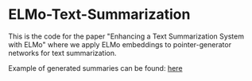 # ELMo-Text-Summarization
This is the code for the paper "Enhancing a Text Summarization System with ELMo" where we apply ELMo embeddings to pointer-generator networks for text summarization.

Example of generated summaries can be found:  [here](https://github.com/Rhuax/Enhancing-a-Text-Summarization-System-with-ELMo)
